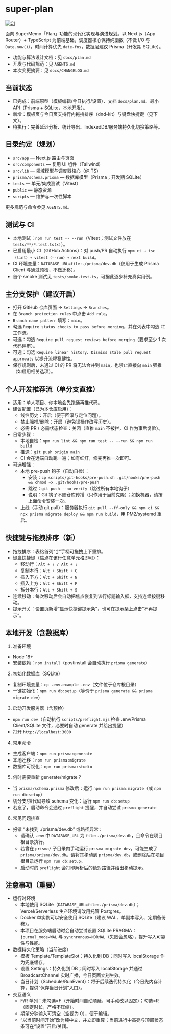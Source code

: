 # super-plan

[![CI](https://github.com/DTEmiemie/super-plan/actions/workflows/ci.yml/badge.svg)](https://github.com/DTEmiemie/super-plan/actions/workflows/ci.yml)

面向 SuperMemo「Plan」功能的现代化实现与演进规划。以 Next.js（App Router）+ TypeScript 为前端基础，调度器核心保持纯函数（不做 I/O 与 `Date.now()`），时间计算优先 `date-fns`，数据层建议 Prisma（开发期 SQLite）。

- 功能与算法设计文档：见 `docs/plan.md`
- 开发与代码规范：见 `AGENTS.md`
 - 本次变更摘要：见 `docs/CHANGELOG.md`

## 当前状态
- 已完成：前端原型（模板编辑/今日执行/设置）、文档 `docs/plan.md`、最小 API（Prisma + SQLite，本地开发）。
- 新增：模板页与今日页支持行内拖拽排序（dnd-kit）与键盘快捷键（见下文）。
- 待执行：完善延迟分析、统计导出、IndexedDB/服务端持久化切换策略等。

## 目录约定（规划）
- `src/app` — Next.js 路由与页面
- `src/components` — 复用 UI 组件（Tailwind）
- `src/lib` — 领域模型与调度器核心（纯 TS）
- `prisma/schema.prisma` — 数据库模型（Prisma；开发期 SQLite）
- `tests` — 单元/集成测试（Vitest）
- `public` — 静态资源
- `scripts` — 维护与一次性脚本

更多规范与命令参见 `AGENTS.md`。

## 测试与 CI
- 本地测试：`npm run test -- --run`（Vitest；测试文件放在 `tests/**/*.test.ts(x)`）。
- 已启用最小 CI（GitHub Actions）：对 push/PR 自动执行 `npm ci → tsc（lint）→ vitest（--run）→ next build`。
- CI 环境变量：`DATABASE_URL=file:./prisma/dev.db`（仅用于生成 Prisma Client 与通过预检，不做迁移）。
- 首个 smoke 测试见 `tests/smoke.test.ts`，可据此逐步补充真实用例。

## 主分支保护（建议开启）
- 打开 GitHub 仓库页面 → `Settings` → `Branches`。
- 在 `Branch protection rules` 中点击 `Add rule`。
- `Branch name pattern` 填写：`main`。
- 勾选 `Require status checks to pass before merging`，并在列表中勾选 `CI` 工作流。
- 可选：勾选 `Require pull request reviews before merging`（要求至少 1 次代码评审）。
- 可选：勾选 `Require linear history`、`Dismiss stale pull request approvals` 以提升流程稳健性。
- 保存规则后，未通过 CI 的 PR 将无法合并到 `main`，也禁止直接向 `main` 强推（如启用相关选项）。

## 个人开发推荐流（单分支直推）
- 适用：单人项目、你本地会先跑通再推代码。
- 建议配置（已为本仓库启用）：
  - 线性历史：开启（便于回滚与定位问题）。
  - 禁止强推/删除：开启（避免误操作改写历史）。
  - 必需 PR / 必需状态检查：关闭（直推 `main` 不被拦，CI 作为事后复验）。
- 日常步骤：
  - 本地自检：`npm run lint && npm run test -- --run && npm run build`
  - 推送：`git push origin main`
  - CI 会在远端自动跑一遍；如有红灯，修完再推一次即可。
- 可选增强：
  - 本地 pre-push 钩子（自动自检）：
    - 安装：`cp scripts/git-hooks/pre-push.sh .git/hooks/pre-push && chmod +x .git/hooks/pre-push`
    - 跳过：`git push --no-verify`（跳过所有本地钩子）
    - 说明：Git 钩子不随仓库传播（只作用于当前克隆）；如换机器，请按上面命令安装一次。
  - 上线（手动 git pull）：服务器执行 `git pull --ff-only && npm ci && npx prisma migrate deploy && npm run build`，用 PM2/systemd 重启。

## 快捷键与拖拽排序（新）
- 拖拽排序：表格首列“↕”手柄可拖拽上下重排。
- 键盘快捷键（焦点在该行任意单元格即可）：
  - 移动行：`Alt + ↑ / Alt + ↓`
  - 复制本行：`Alt + Shift + C`
  - 插入下方：`Alt + Shift + N`
  - 插入上方：`Alt + Shift + P`
  - 拆分本行：`Alt + Shift + S`
- 连续移动：每次移动后会自动把焦点恢复到该行标题输入框，支持连续按键移动。
- 提示开关：设置页新增“显示快捷键提示条”，也可在提示条上点击“不再提示”。

## 本地开发（含数据库）
1) 准备环境
- Node 18+
- 安装依赖：`npm install`（postinstall 会自动执行 `prisma generate`）

2) 初始化数据库（SQLite）
- 复制环境变量：`cp .env.example .env`（文件位于仓库根目录）
- 一键初始化：`npm run db:setup`（等价于 `prisma generate && prisma migrate dev`）

3) 启动开发服务器（含预检）
- `npm run dev`（自动执行 `scripts/preflight.mjs` 检查 .env/Prisma Client/SQLite 文件，必要时自动 generate 并给出提醒）
- 打开 `http://localhost:3000`

4) 常用命令
- 生成客户端：`npm run prisma:generate`
- 本地迁移：`npm run prisma:migrate`
- 数据库可视化：`npm run prisma:studio`

5) 何时需要重新 generate/migrate？
- 当 `prisma/schema.prisma` 修改后：运行 `npm run prisma:migrate`（或 `npm run db:setup`）
- 切分支/拉代码导致 schema 变化：运行 `npm run db:setup`
- 若忘了，启动命令会通过 `preflight` 提醒，并自动尝试 `prisma generate`

6) 常见问题排查
- 报错 “未找到 ./prisma/dev.db” 或路径异常：
  - 请确认 `.env` 中 `DATABASE_URL` 为 `file:./prisma/dev.db`，且命令在项目根目录执行。
  - 若曾在 `prisma/` 子目录内手动运行 `prisma migrate dev`，可能生成了 `prisma/prisma/dev.db`。请将其移动到 `prisma/dev.db`，或删除后在项目根目录运行 `npm run db:setup`。
  - 启动时的 `preflight` 会打印解析后的绝对路径并给出移动提示。

## 注意事项（重要）
- 运行时环境
  - 本地使用 SQLite（`DATABASE_URL=file:./prisma/dev.db`）；Vercel/Serverless 生产环境请改用托管 Postgres。
  - Docker 单实例可以安全使用 SQLite（建议 WAL、单副本写入、定期备份卷）。
  - 本项目在服务端启动时会自动尝试设置 SQLite PRAGMA：`journal_mode=WAL` 与 `synchronous=NORMAL`（失败会忽略），提升写入可靠性与性能。
- 数据持久化策略（当前进度）
  - 模板 Template/TemplateSlot：持久化到 DB；同时写入 localStorage 作为兜底缓存。
  - 设置 Settings：持久化到 DB；同时写入 localStorage 并通过 BroadcastChannel 实时广播，今日页面立刻生效。
  - 当日计划（Schedule/RunEvent）：将于后续迭代持久化（今日先内存计算，提供“保存当日计划”入口）。
- 交互语义
  - F/R 单列：未勾选=F（开始时间自动顺延，可手动改以固定）；勾选=R（固定时长，严格不压缩）。
  - 期望分钟输入可清空（空视为 0），便于编辑。
  - “以当前时间开始”改为纯中文，并立即重算；当前进行中高亮与顶部状态条可在“设置”开启/关闭。

